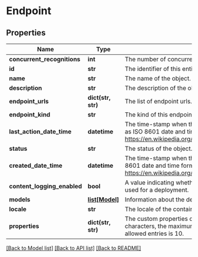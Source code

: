 # Endpoint

## Properties
Name | Type | Description | Notes
------------ | ------------- | ------------- | -------------
**concurrent_recognitions** | **int** | The number of concurrent recognitions the endpoint supports. | [optional] 
**id** | **str** | The identifier of this entity. | 
**name** | **str** | The name of the object. | 
**description** | **str** | The description of the object. | [optional] 
**endpoint_urls** | **dict(str, str)** | The list of endpoint urls. | [optional] 
**endpoint_kind** | **str** | The kind of this endpoint (e.g. custom speech). | 
**last_action_date_time** | **datetime** | The time-stamp when the current status was entered.  The time stamp is encoded as ISO 8601 date and time format  (\&quot;YYYY-MM-DDThh:mm:ssZ\&quot;, see https://en.wikipedia.org/wiki/ISO_8601#Combined_date_and_time_representations). | [optional] 
**status** | **str** | The status of the object. | [optional] 
**created_date_time** | **datetime** | The time-stamp when the object was created.  The time stamp is encoded as ISO 8601 date and time format  (\&quot;YYYY-MM-DDThh:mm:ssZ\&quot;, see https://en.wikipedia.org/wiki/ISO_8601#Combined_date_and_time_representations). | [optional] 
**content_logging_enabled** | **bool** | A value indicating whether content logging (audio &amp;amp; transcriptions) is being used for a deployment. | [optional] 
**models** | [**list[Model]**](Model.md) | Information about the deployed models. | 
**locale** | **str** | The locale of the contained data. | 
**properties** | **dict(str, str)** | The custom properties of this entity. The maximum allowed key length is 64 characters, the maximum  allowed value length is 256 characters and the count of allowed entries is 10. | [optional] 

[[Back to Model list]](../README.md#documentation-for-models) [[Back to API list]](../README.md#documentation-for-api-endpoints) [[Back to README]](../README.md)



